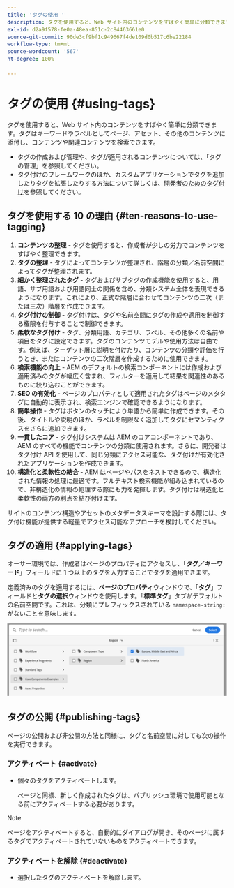 ```yaml
---
title: 'タグの使用 '
description: タグを使用すると、Web サイト内のコンテンツをすばやく簡単に分類できます。
exl-id: d2a9f578-fe0a-48ea-851c-2c84463661e0
source-git-commit: 90de3cf9bf1c949667f4de109d0b517c6be22184
workflow-type: tm+mt
source-wordcount: '567'
ht-degree: 100%

---
```


# タグの使用  {#using-tags}

タグを使用すると、Web サイト内のコンテンツをすばやく簡単に分類できます。タグはキーワードやラベルとしてページ、アセット、その他のコンテンツに添付し、コンテンツや関連コンテンツを検索できます。

* タグの作成および管理や、タグが適用されるコンテンツについては、「タグの管理」を参照してください。<!-- See [Administering Tags](/help/sites-administering/tags.md) for information about creating and managing tags, as well as to which content tags have been applied.-->
* タグ付けのフレームワークのほか、カスタムアプリケーションでタグを追加したりタグを拡張したりする方法について詳しくは、[開発者のためのタグ付け](/help/implementing/developing/introduction/tagging-framework.md)を参照してください。

## タグを使用する 10 の理由 {#ten-reasons-to-use-tagging}

1. **コンテンツの整理** - タグを使用すると、作成者が少しの労力でコンテンツをすばやく整理できます。
1. **タグの整理** - タグによってコンテンツが整理され、階層の分類／名前空間によってタグが整理されます。
1. **細かく整理されたタグ** - タグおよびサブタグの作成機能を使用すると、用語、サブ用語および用語同士の関係を含め、分類システム全体を表現できるようになります。これにより、正式な階層に合わせてコンテンツの二次（または三次）階層を作成できます。
1. **タグ付けの制御** - タグ付けは、タグや名前空間にタグの作成や適用を制御する権限を付与することで制御できます。
1. **柔軟なタグ付け** - タグ、分類用語、カテゴリ、ラベル、その他多くの名前や項目をタグに設定できます。タグのコンテンツモデルや使用方法は自由です。例えば、ターゲット層に説明を付けたり、コンテンツの分類や評価を行うとき、またはコンテンツの二次階層を作成するために使用できます。
1. **検索機能の向上** - AEM のデフォルトの検索コンポーネントには作成および適用済みのタグが幅広く含まれ、フィルターを適用して結果を関連性のあるものに絞り込むことができます。
1. **SEO の有効化** - ページのプロパティとして適用されたタグはページのメタタグに自動的に表示され、検索エンジンで確認できるようになります。
1. **簡単操作** - タグはボタンのタッチにより単語から簡単に作成できます。その後、タイトルや説明のほか、ラベルを制限なく追加してタグにセマンティクスをさらに追加できます。
1. **一貫したコア** - タグ付けシステムは AEM のコアコンポーネントであり、AEM のすべての機能でコンテンツの分類に使用されます。さらに、開発者はタグ付け API を使用して、同じ分類にアクセス可能な、タグ付けが有効化されたアプリケーションを作成できます。
1. **構造化と柔軟性の結合** - AEM はページやパスをネストできるので、構造化された情報の処理に最適です。フルテキスト検索機能が組み込まれているので、非構造化の情報の処理する際にも力を発揮します。タグ付けは構造化と柔軟性の両方の利点を結び付けます。

サイトのコンテンツ構造やアセットのメタデータスキーマを設計する際には、タグ付け機能が提供する軽量でアクセス可能なアプローチを検討してください。

## タグの適用 {#applying-tags}

オーサー環境では、作成者はページのプロパティにアクセスし、「**タグ／キーワード**」フィールドに 1 つ以上のタグを入力することでタグを適用できます。

定義済みのタグを適用するには、**ページのプロパティ**&#x200B;ウィンドウで、「**タグ**」フィールドと&#x200B;**タグの選択**&#x200B;ウィンドウを使用します。「**標準タグ**」タブがデフォルトの名前空間です。これは、分類にプレフィックスされている `namespace-string:` がないことを意味します。<!-- To apply [pre-defined tags](/help/sites-administering/tags.md), in the **Page Properties** window use the **Tags** field and the **Select Tags** window.-->

![複数タグの選択](/help/sites-cloud/authoring/assets/tags-select.png)

## タグの公開 {#publishing-tags}

ページの公開および非公開の方法と同様に、タグと名前空間に対しても次の操作を実行できます。

### アクティベート {#activate}

* 個々のタグをアクティベートします。

   ページと同様、新しく作成されたタグは、パブリッシュ環境で使用可能となる前にアクティベートする必要があります。

>[!NOTE]
>
>ページをアクティベートすると、自動的にダイアログが開き、そのページに属するタグでアクティベートされていないものをアクティベートできます。

### アクティベートを解除 {#deactivate}

* 選択したタグのアクティベートを解除します。
